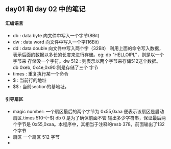 ## day01 和 day 02 中的笔记

#### 汇编语言
- db  : data byte 向文件中写入一个字节(8Bit)
- dw  : data word 向文件中写入一个字(16Bit)
- dd  : data  double  向文件中写入两个字（32Bit）
利用上面的命令写入数据，表示后面的数据以多长的长度来进行存储。eg: db "HELLOIPL"，则是以一个字节来
存储没一个字符。dw  512 : 则表示以两个字节来存储512这个数据。 db  0xeb, 0x4e,0x90:则是存储了三个
字节
- times : 重复执行某一个命令
- $ : 当前行的地址
- $$  : 当前section的基地址，

#### 引导扇区
- magic number:
  一个扇区最后的两个字节为 0x55,0xaa 便表示该扇区是启动扇区.times 510-($-$$) db 0 是为了确保前面不管
  输出多少字符串，保证最后两个字节是 0x55,0xaa。本程序中，其相当于注释的resb 378，前面输出了132个字节
- 扇区
  一个扇区 512 字节
- 

